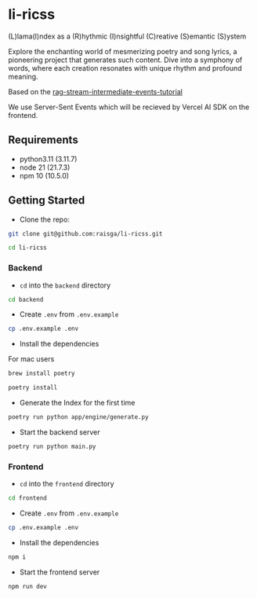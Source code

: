 # li-ricss

(L)lama(I)ndex as a (R)hythmic (I)nsightful (C)reative (S)emantic (S)ystem

Explore the enchanting world of mesmerizing poetry and song lyrics, a pioneering project that generates such content. Dive into a symphony of words, where each creation resonates with unique rhythm and profound meaning.

Based on the [rag-stream-intermediate-events-tutorial](
https://github.com/rsrohan99/rag-stream-intermediate-events-tutorial)

We use Server-Sent Events which will be recieved by Vercel AI SDK on the frontend.

## Requirements

- python3.11 (3.11.7)
- node 21 (21.7.3)
- npm 10 (10.5.0)

## Getting Started

- Clone the repo:

```bash
git clone git@github.com:raisga/li-ricss.git

cd li-ricss
```

### Backend

- `cd` into the `backend` directory

```bash
cd backend
```

- Create `.env` from `.env.example`

```bash
cp .env.example .env
```

- Install the dependencies

For mac users

```bash
brew install poetry
```

```bash
poetry install
```
- Generate the Index for the first time

```bash
poetry run python app/engine/generate.py
```

- Start the backend server

```bash
poetry run python main.py
```

### Frontend

- `cd` into the `frontend` directory

```bash
cd frontend
```

- Create `.env` from `.env.example`

```bash
cp .env.example .env
```

- Install the dependencies

```bash
npm i
```

- Start the frontend server

```bash
npm run dev
```

